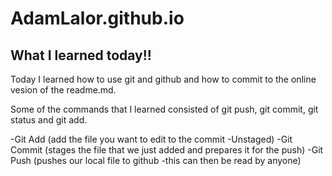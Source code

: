 # AdamLalor.github.io
## What I learned today!!
Today I learned how to use git and github and how to commit to the online vesion of the readme.md. 

Some of the commands that I learned consisted of git push, git commit, git status and git add.


-Git Add (add the file you want to edit to the commit -Unstaged)
-Git Commit (stages the file that we just added and prepares it for the push)
-Git Push (pushes our local file to github -this can then be read by anyone)